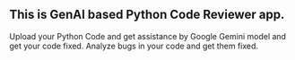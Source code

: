 ## This is GenAI based Python Code Reviewer app.
Upload your Python Code and get assistance by Google Gemini model and get your code fixed.
 Analyze bugs in your code and get them fixed.
